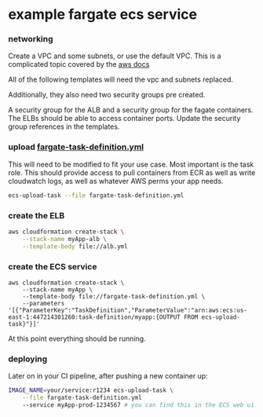 # example fargate ecs service


### networking
Create a VPC and some subnets, or use the default VPC. This is a complicated topic covered by the [aws docs](http://docs.aws.amazon.com/AmazonVPC/latest/GettingStartedGuide/getting-started-ipv4.html)

All of the following templates will need the vpc and subnets replaced.

Additionally, they also need two security groups pre created.

A security group for the ALB and a security group for the fagate containers. The ELBs should be able to access container ports. Update the security group references in the templates.

### upload [fargate-task-definition.yml](fargate-task-definition.yml) 

This will need to be modified to fit your use case. Most important is the task role. This should provide access to pull containers from ECR as well as write cloudwatch logs, as well as whatever AWS perms your app needs.

```bash
ecs-upload-task --file fargate-task-definition.yml
```

### create the ELB

```bash
aws cloudformation create-stack \
    --stack-name myApp-alb \
    --template-body file://alb.yml
```

### create the ECS service

```
aws cloudformation create-stack \
    --stack-name myApp \
    --template-body file://fargate-task-definition.yml \
    --parameters '[{"ParameterKey":"TaskDefinition","ParameterValue":"arn:aws:ecs:us-east-1:447214301260:task-definition/myapp:{OUTPUT FROM ecs-upload-task}"}]'
```

At this point everything should be running. 

### deploying

Later on in your CI pipeline, after pushing a new container up:
```bash
IMAGE_NAME=your/service:r1234 ecs-upload-task \
    --file fargate-task-definition.yml
    --service myApp-prod-1234567 # you can find this in the ECS web ui
```